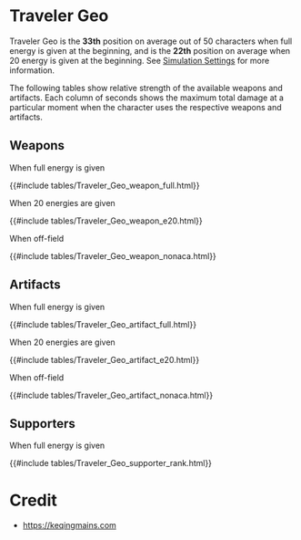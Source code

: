 # Traveler Geo

Traveler Geo is the **33th** position on average out of 50
characters when full energy is given at the beginning, and is the
**22th** position on average when 20 energy is given at the
beginning. See [Simulation Settings](./simulation_settings.md) for more
information.

The following tables show relative strength of the available weapons and
artifacts. Each column of seconds shows the maximum total damage at a
particular moment when the character uses the respective weapons and
artifacts.

## Weapons

When full energy is given

{{#include tables/Traveler_Geo_weapon_full.html}}

When 20 energies are given

{{#include tables/Traveler_Geo_weapon_e20.html}}

When off-field

{{#include tables/Traveler_Geo_weapon_nonaca.html}}

## Artifacts

When full energy is given

{{#include tables/Traveler_Geo_artifact_full.html}}

When 20 energies are given

{{#include tables/Traveler_Geo_artifact_e20.html}}

When off-field

{{#include tables/Traveler_Geo_artifact_nonaca.html}}

## Supporters

When full energy is given

{{#include tables/Traveler_Geo_supporter_rank.html}}

# Credit

- <https://keqingmains.com>
